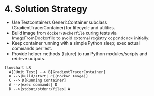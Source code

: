 # 4. Solution Strategy

- Use Testcontainers GenericContainer subclass (GradientTracerContainer) for lifecycle and utilities.
- Build image from `docker/Dockerfile` during tests via ImageFromDockerfile to avoid external registry dependence initially.
- Keep container running with a simple Python sleep; exec actual commands per test.
- Provide helper methods (future) to run Python modules/scripts and retrieve outputs.

```mermaid
flowchart LR
  A[JUnit Test] --> B[GradientTracerContainer]
  B -->|build/start| C[(Docker Image)]
  C --> D[Running Container]
  A -->|exec commands| D
  D -->|stdout/stderr/files| A
```
